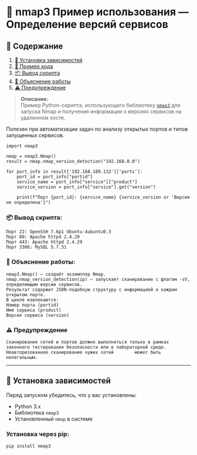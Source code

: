 # 🧰 nmap3 Пример использования — Определение версий сервисов

## 📁 Содержание

1. [🔧 Установка зависимостей](#️-установка-зависимостей)
2. [📜 Пример кода](#-пример-кода)
3. [📦 Вывод скрипта](#-вывод-скрипта)
4. [📝 Объяснение работы](#-объяснение-работы)
5. [⚠️ Предупреждение](#️-предупреждение)

> **Описание:**  
Пример Python-скрипта, использующего библиотеку [`nmap3`](https://pypi.org/project/nmap3/ ) для запуска Nmap и получения информации о версиях сервисов на удаленном хосте.  

Полезен при автоматизации задач по анализу открытых портов и типов запущенных сервисов.

    import nmap3
    
    nmap = nmap3.Nmap()
    result = nmap.nmap_version_detection("192.168.0.0")
    
    for port_info in result['192.168.109.132']['ports']:
        port_id = port_info["portid"]
        service_name = port_info["service"]["product"]
        service_version = port_info["service"].get("version")
        
        print(f"Порт {port_id}: {service_name} {service_version or 'Версия не определена'}")

### 📦 Вывод скрипта:

    Порт 22: OpenSSH 7.6p1 Ubuntu-4ubuntu0.3
    Порт 80: Apache httpd 2.4.29
    Порт 443: Apache httpd 2.4.29
    Порт 3306: MySQL 5.7.31

### 📝 Объяснение работы:

    nmap3.Nmap() — создаёт экземпляр Nmap.
    nmap.nmap_version_detection(ip) — запускает сканирование с флагом -sV, определяющим версии сервисов.
    Результат содержит JSON-подобную структуру с информацией о каждом открытом порте.
    В цикле извлекаются:
    Номер порта (portid)
    Имя сервиса (product)
    Версия сервиса (version)

### ⚠️ Предупреждение
    Сканирование сетей и портов должно выполняться только в рамках законного тестирования безопасности или в лабораторной среде. Неавторизованное сканирование чужих сетей        может быть нелегальным.

---

## 🔧 Установка зависимостей

Перед запуском убедитесь, что у вас установлены:

- Python 3.x
- Библиотека `nmap3`
- Установленный `nmap` в системе

### Установка через pip:
```bash
pip install nmap3
